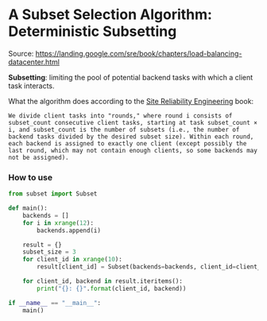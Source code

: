 # A Subset Selection Algorithm: Deterministic Subsetting

Source: https://landing.google.com/sre/book/chapters/load-balancing-datacenter.html

**Subsetting**: limiting the pool of potential backend tasks with which a client task interacts.

What the algorithm does according to the [Site Reliability Engineering](https://landing.google.com/sre/book/chapters/load-balancing-datacenter.html) book:
```
We divide client tasks into "rounds," where round i consists of subset_count consecutive client tasks, starting at task subset_count × i, and subset_count is the number of subsets (i.e., the number of backend tasks divided by the desired subset size). Within each round, each backend is assigned to exactly one client (except possibly the last round, which may not contain enough clients, so some backends may not be assigned).
```

### How to use
```python
from subset import Subset

def main():
    backends = []
    for i in xrange(12):
        backends.append(i)

    result = {}
    subset_size = 3
    for client_id in xrange(10):
        result[client_id] = Subset(backends=backends, client_id=client_id, subset_size=subset_size)

    for client_id, backend in result.iteritems():
        print("{}: {}".format(client_id, backend))

if __name__ == "__main__":
    main()

```

